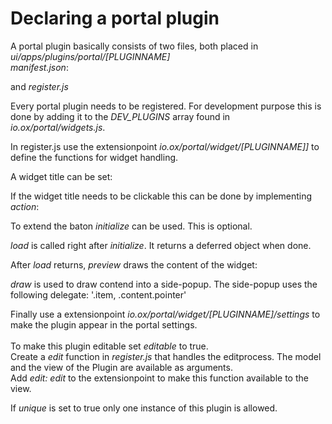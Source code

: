 ---
---

<h1>Declaring a portal plugin</h1>

<p>
    A portal plugin basically consists of two files, both placed in <em>ui/apps/plugins/portal/[PLUGINNAME]</em><br>
    <em>manifest.json</em>:
</p>

<script type="text/example">
    {
        namespace: "portal",
        requires: "disabled"
    }
</script>
<p>and <em>register.js</em></p>

<p>
    Every portal plugin needs to be registered. For development purpose this is done by adding it to the <em>DEV_PLUGINS</em> array found in <em>io.ox/portal/widgets.js</em>.
</p>


<script type="text/example">
    
    var DEV_PLUGINS = ['plugins/portal/[PLUGINNAME]/register'];
    
</script>

<p>
    In register.js use the extensionpoint <em>io.ox/portal/widget/[PLUGINNAME]]</em> to define the functions for widget handling.
</p>

<p>A widget title can be set:</p>
<script type="text/example">
    title: 'Hello World'
</script>

<p>If the widget title needs to be clickable this can be done by implementing <em>action</em>: </p>

<script type="text/example">
action: function (baton) {
        alert(baton.hello);
}
</script>

<p>To extend the baton <em>initialize</em> can be used. This is optional.</p>
<script type="text/example">
initialize: function (baton) {
        baton.hello = String('Hello World');
}
</script>

<p><em>load</em> is called right after <em>initialize</em>. It returns a deferred object when done.</p>
<script type="text/example">
load: function (baton) {
        return $.when();
}
</script>

<p>After <em>load</em> returns, <em>preview</em> draws the content of the widget:</p>

<script type="text/example">
preview: function (baton) {
        var content = $('<div class="content pointer">').text(baton.hello);
        this.append(content);
}
</script>

<p><em>draw</em> is used to draw contend into a side-popup. The side-popup uses the following delegate: '.item, .content.pointer' </p>

<script type="text/example">
draw: function (baton) {
        this.append(
            $('<h1>').text(baton.hello)
        );
}
</script>

<p>
    Finally use a extensionpoint <em>io.ox/portal/widget/[PLUGINNAME]/settings</em> to make the plugin appear in the portal settings.<br><br>
    To make this plugin editable set <em>editable</em> to true.<br>
    Create a <em>edit</em> function in <em>register.js</em> that handles the editprocess. The model and the view of the Plugin are available as arguments.<br>
    Add <em>edit: edit </em> to the extensionpoint to make this function available to the view.<br>
    
</p>   
<p>
    If <em>unique</em> is set to true only one instance of this plugin is allowed.<br>
</p>
<script type="text/example">
ext.point('io.ox/portal/widget/[PLUGINNAME]/settings').extend({
        title: gt('Hello World'),
        type: 'helloworld',
        editable: true,
        edit: edit,
        unique: true
});
</script>

